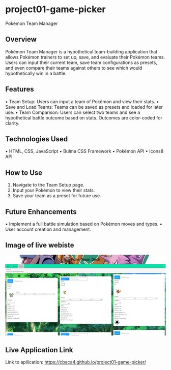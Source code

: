 # project01-game-picker

Pokémon Team Manager

## Overview
Pokémon Team Manager is a hypothetical team-building application that allows Pokémon trainers to set up, save, and evaluate their Pokémon teams. Users can input their current team, save team configurations as presets, and even compare their teams against others to see which would hypothetically win in a battle.

## Features
•	Team Setup: Users can input a team of Pokémon and view their stats.
•	Save and Load Teams: Teams can be saved as presets and loaded for later use.
•	Team Comparison: Users can select two teams and see a hypothetical battle outcome based on stats. Outcomes are color-coded for clarity.

## Technologies Used
•	HTML, CSS, JavaScript
•	Bulma CSS Framework
•	Pokémon API
•	Icons8 API


## How to Use
1.	Navigate to the Team Setup page.
2.	Input your Pokémon to view their stats.
3.	Save your team as a preset for future use.

## Future Enhancements
•	Implement a full battle simulation based on Pokémon moves and types.
•	User account creation and management.

## Image of live webiste
![this is a picture of the apllication](./FinalP.PNG)

## Live Application Link
Link to apllication: https://cbaca4.github.io/project01-game-picker/

